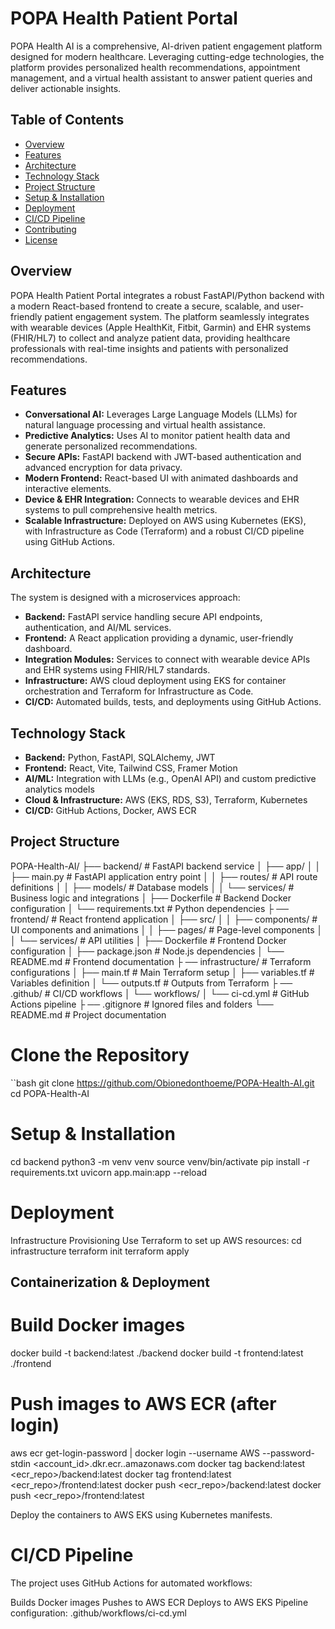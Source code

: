# POPA Health Patient Portal

POPA Health AI is a comprehensive, AI-driven patient engagement platform designed for modern healthcare. Leveraging cutting-edge technologies, the platform provides personalized health recommendations, appointment management, and a virtual health assistant to answer patient queries and deliver actionable insights.

## Table of Contents

- [Overview](#overview)
- [Features](#features)
- [Architecture](#architecture)
- [Technology Stack](#technology-stack)
- [Project Structure](#project-structure)
- [Setup & Installation](#setup--installation)
- [Deployment](#deployment)
- [CI/CD Pipeline](#cicd-pipeline)
- [Contributing](#contributing)
- [License](#license)

## Overview

POPA Health Patient Portal integrates a robust FastAPI/Python backend with a modern React-based frontend to create a secure, scalable, and user-friendly patient engagement system. The platform seamlessly integrates with wearable devices (Apple HealthKit, Fitbit, Garmin) and EHR systems (FHIR/HL7) to collect and analyze patient data, providing healthcare professionals with real-time insights and patients with personalized recommendations.

## Features

- **Conversational AI:** Leverages Large Language Models (LLMs) for natural language processing and virtual health assistance.
- **Predictive Analytics:** Uses AI to monitor patient health data and generate personalized recommendations.
- **Secure APIs:** FastAPI backend with JWT-based authentication and advanced encryption for data privacy.
- **Modern Frontend:** React-based UI with animated dashboards and interactive elements.
- **Device & EHR Integration:** Connects to wearable devices and EHR systems to pull comprehensive health metrics.
- **Scalable Infrastructure:** Deployed on AWS using Kubernetes (EKS), with Infrastructure as Code (Terraform) and a robust CI/CD pipeline using GitHub Actions.

## Architecture

The system is designed with a microservices approach:

- **Backend:** FastAPI service handling secure API endpoints, authentication, and AI/ML services.
- **Frontend:** A React application providing a dynamic, user-friendly dashboard.
- **Integration Modules:** Services to connect with wearable device APIs and EHR systems using FHIR/HL7 standards.
- **Infrastructure:** AWS cloud deployment using EKS for container orchestration and Terraform for Infrastructure as Code.
- **CI/CD:** Automated builds, tests, and deployments using GitHub Actions.

## Technology Stack

- **Backend:** Python, FastAPI, SQLAlchemy, JWT
- **Frontend:** React, Vite, Tailwind CSS, Framer Motion
- **AI/ML:** Integration with LLMs (e.g., OpenAI API) and custom predictive analytics models
- **Cloud & Infrastructure:** AWS (EKS, RDS, S3), Terraform, Kubernetes
- **CI/CD:** GitHub Actions, Docker, AWS ECR

## Project Structure




POPA-Health-AI/ ├── backend/ # FastAPI backend service │
├── app/ │ │
├── main.py # FastAPI application entry point │ 
│ ├── routes/ # API route definitions │ 
│ ├── models/ # Database models │
│ └── services/ # Business logic and integrations │
├── Dockerfile # Backend Docker configuration │
└── requirements.txt # Python dependencies ├
── frontend/ # React frontend application │ 
├── src/ │ │ ├── components/ # UI components and animations │
│ ├── pages/ # Page-level components │
│ └── services/ # API utilities │
├── Dockerfile # Frontend Docker configuration │ 
├── package.json # Node.js dependencies │
└── README.md # Frontend documentation ├
── infrastructure/ # Terraform configurations │
├── main.tf # Main Terraform setup │
├── variables.tf # Variables definition │
└── outputs.tf # Outputs from Terraform ├
── .github/ # CI/CD workflows │ 
└── workflows/ │ └── ci-cd.yml # GitHub Actions pipeline ├
── .gitignore # Ignored files and folders
└── README.md # Project documentation





# Clone the Repository

``bash
git clone https://github.com/Obionedonthoeme/POPA-Health-AI.git
cd POPA-Health-AI


# Setup & Installation
cd backend
python3 -m venv venv
source venv/bin/activate
pip install -r requirements.txt
uvicorn app.main:app --reload

# Deployment
Infrastructure Provisioning
Use Terraform to set up AWS resources:
cd infrastructure
terraform init
terraform apply

## Containerization & Deployment
# Build Docker images
docker build -t backend:latest ./backend
docker build -t frontend:latest ./frontend



# Push images to AWS ECR (after login)
aws ecr get-login-password | docker login --username AWS --password-stdin <account_id>.dkr.ecr.<region>.amazonaws.com
docker tag backend:latest <ecr_repo>/backend:latest
docker tag frontend:latest <ecr_repo>/frontend:latest
docker push <ecr_repo>/backend:latest
docker push <ecr_repo>/frontend:latest

Deploy the containers to AWS EKS using Kubernetes manifests.

# CI/CD Pipeline
The project uses GitHub Actions for automated workflows:

Builds Docker images
Pushes to AWS ECR
Deploys to AWS EKS
Pipeline configuration: .github/workflows/ci-cd.yml





